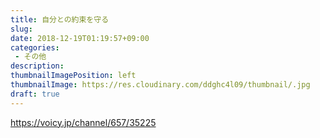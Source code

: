 ```yaml
---
title: 自分との約束を守る
slug: 
date: 2018-12-19T01:19:57+09:00
categories: 
 - その他
description: 
thumbnailImagePosition: left
thumbnailImage: https://res.cloudinary.com/ddghc4l09/thumbnail/.jpg
draft: true
---
```


<!--more-->

https://voicy.jp/channel/657/35225
